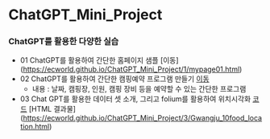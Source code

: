 # ChatGPT_Mini_Project

### ChatGPT를 활용한 다양한 실습
* 01 ChatGPT를 활용하여 간단한 홈페이지 샘플 [이동] (https://ecworld.github.io/ChatGPT_Mini_Project/1/mypage01.html)
* 02 ChatGPT를 활용하여 간단한 캠핑예약 프로그램 만들기 [이동](./2/camp_reservation.py)
  * 내용 : 날짜, 캠핑장, 인원, 캠핑 장비 등을 예약할 수 있는 간단한 프로그램
* 03 Chat GPT를 활용한 데이터 셋 소개, 그리고 folium를 활용하여 위치시각화 [코드](./3/Gwangju_food10.html) [HTML 결과물]  (https://ecworld.github.io/ChatGPT_Mini_Project/3/Gwangju_10food_location.html)
